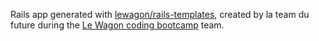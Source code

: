 Rails app generated with [lewagon/rails-templates](https://github.com/lewagon/rails-templates), created by la team du future during the [Le Wagon coding bootcamp](https://www.lewagon.com) team.
